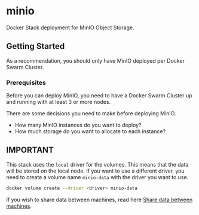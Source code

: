 # minio
Docker Stack deployment for MinIO Object Storage.

## Getting Started

As a recommendation, you should only have MinIO deployed per Docker Swarm Cluster.

### Prerequisites

Before you can deploy MinIO, you need to have a Docker Swarm Cluster up and running with at least 3 or more nodes.

There are some decisions you need to make before deploying MinIO.
- How many MinIO instances do you want to deploy?
- How much storage do you want to allocate to each instance?

## IMPORTANT

This stack uses the `local` driver for the volumes. This means that the data will be stored on the local node. If you want to use a different driver, you need to create a volume name `minio-data` with the driver you want to use.

```sh
docker volume create --driver <driver> minio-data
```

If you wish to share data between machines, read here [Share data between machines](https://docs.docker.com/storage/volumes/#share-data-between-machines).
